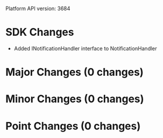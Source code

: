 Platform API version: 3684


# SDK Changes

* Added INotificationHandler interface to NotificationHandler

# Major Changes (0 changes)


# Minor Changes (0 changes)


# Point Changes (0 changes)
